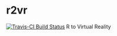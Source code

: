 # r2vr
[![Travis-CI Build Status](https://travis-ci.org/MilesMcBain/r2vr.svg?branch=master)](https://travis-ci.org/milesmcbain/r2vr)
R to Virtual Reality
